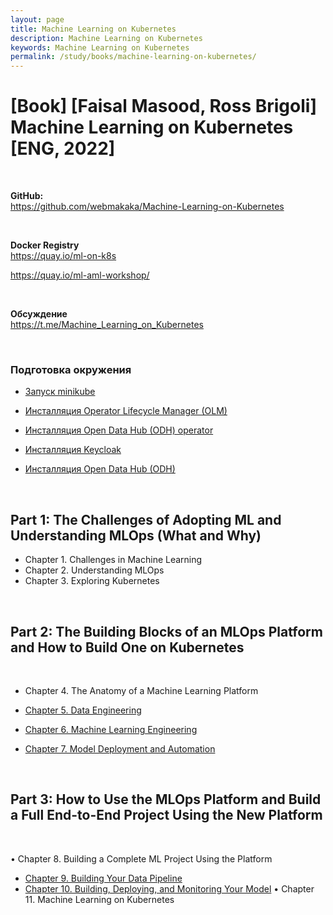 ```yaml
---
layout: page
title: Machine Learning on Kubernetes
description: Machine Learning on Kubernetes
keywords: Machine Learning on Kubernetes
permalink: /study/books/machine-learning-on-kubernetes/
---
```


# [Book] [Faisal Masood, Ross Brigoli] Machine Learning on Kubernetes [ENG, 2022]

<br/>

**GitHub:**  
https://github.com/webmakaka/Machine-Learning-on-Kubernetes

<br/>

**Docker Registry**  
https://quay.io/ml-on-k8s

https://quay.io/ml-aml-workshop/

<br/>

**Обсуждение**  
https://t.me/Machine_Learning_on_Kubernetes

<br/>

### Подготовка окружения

- [Запуск minikube](/study/books/machine-learning-on-kubernetes/environment/run-minikube/)

- [Инсталляция Operator Lifecycle Manager (OLM)](/study/books/machine-learning-on-kubernetes/environment/installing-operator-lifecycle-manager/)

- [Инсталляция Open Data Hub (ODH) operator](/study/books/machine-learning-on-kubernetes/environment/installing-the-open-data-hub-operator/)

- [Инсталляция Keycloak](/study/books/machine-learning-on-kubernetes/environment/installing-keycloak/)

- [Инсталляция Open Data Hub (ODH)](/study/books/machine-learning-on-kubernetes/environment/installing-open-data-hub/)

<br/>

## Part 1: The Challenges of Adopting ML and Understanding MLOps (What and Why)

- Chapter 1. Challenges in Machine Learning
- Chapter 2. Understanding MLOps
- Chapter 3. Exploring Kubernetes

<br/>

## Part 2: The Building Blocks of an MLOps Platform and How to Build One on Kubernetes

<br/>

- Chapter 4. The Anatomy of a Machine Learning Platform

- [Chapter 5. Data Engineering](/study/books/machine-learning-on-kubernetes/data-engineering/)

- [Chapter 6. Machine Learning Engineering](/study/books/machine-learning-on-kubernetes/machine-learning-engineering/)

- [Chapter 7. Model Deployment and Automation](/study/books/machine-learning-on-kubernetes/model-deployment-and-automation/)

<br/>

## Part 3: How to Use the MLOps Platform and Build a Full End-to-End Project Using the New Platform

<br/>

• Chapter 8. Building a Complete ML Project Using the Platform

- [Chapter 9. Building Your Data Pipeline](/study/books/machine-learning-on-kubernetes/building-your-data-pipeline/)
- [Chapter 10. Building, Deploying, and Monitoring Your Model](/study/books/machine-learning-on-kubernetes/building-deploying-and-monitoring-your-model/)
  • Chapter 11. Machine Learning on Kubernetes
